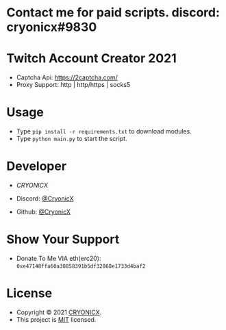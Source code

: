 # Contact me for paid scripts. discord: cryonicx#9830

# Twitch Account Creator 2021

* Captcha Api: https://2captcha.com/
* Proxy Support: http | http/https | socks5 


# Usage

* Type ````pip install -r requirements.txt```` to download modules.
* Type ````python main.py```` to start the script.

# Developer

* *CRYONICX*

* Discord: [@CryonicX](https://discord.com/users/909889971270348832)
* Github: [@CryonicX](https://github.com/CryonicsX)


# Show Your Support

* Donate To Me VIA eth(erc20): ````0xe47148ffa60a38858391b5df32868e1733d4baf2````

# License

* Copyright © 2021 [CRYONICX](https://github.com/CryonicsX).<br />
* This project is [MIT](https://github.com/CryonicsX/TwitchAccountCreator/blob/main/LICENSE) licensed.

